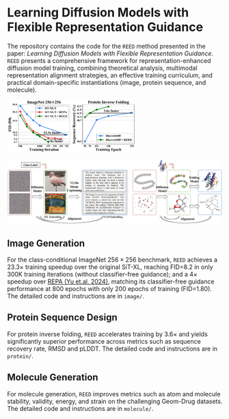 # Learning Diffusion Models with Flexible Representation Guidance

The repository contains the code for the `REED` method presented in the paper: *Learning Diffusion Models with Flexible Representation Guidance*. `REED` presents a comprehensive framework for representation-enhanced diffusion model training, combining theoretical analysis, multimodal representation alignment strategies, an effective training curriculum, and practical domain-specific instantiations (image, protein sequence, and molecule). 

<img src="imgs/nspeed.png" alt="drawing" width="300"/>

![img](imgs/main.png)

## Image Generation
For the class-conditional ImageNet $256\times 256$ benchmark, `REED` achieves a $23.3 \times$ training speedup over the original SiT-XL, reaching FID=8.2 in only 300K training iterations (without classifier-free guidance); and a $4 \times$ speedup over [REPA (Yu et.al, 2024)](https://arxiv.org/abs/2410.06940), matching its classifier-free guidance performance at 800 epochs with only 200 epochs of training (FID=1.80). The detailed code and instructions are in `image/`.

## Protein Sequence Design
For protein inverse folding, `REED` accelerates training by $3.6\times$ and yields significantly superior performance across metrics such as sequence recovery rate, RMSD and pLDDT. The detailed code and instructions are in `protein/`.

## Molecule Generation
For molecule generation, `REED` improves metrics such as atom and molecule stability, validity, energy, and strain on the challenging Geom-Drug datasets. The detailed code and instructions are in `molecule/`.
